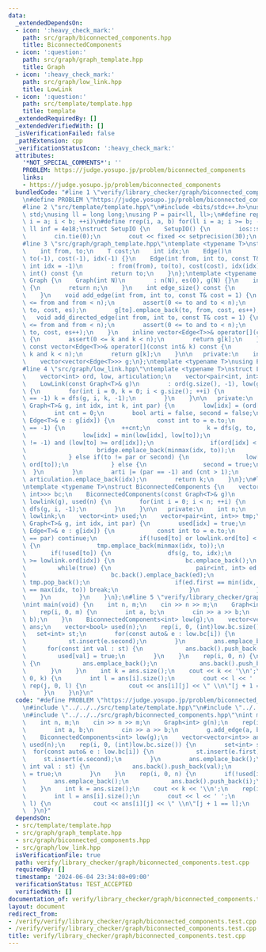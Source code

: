 ```yaml
---
data:
  _extendedDependsOn:
  - icon: ':heavy_check_mark:'
    path: src/graph/biconnected_components.hpp
    title: BiconnectedComponents
  - icon: ':question:'
    path: src/graph/graph_template.hpp
    title: Graph
  - icon: ':heavy_check_mark:'
    path: src/graph/low_link.hpp
    title: LowLink
  - icon: ':question:'
    path: src/template/template.hpp
    title: template
  _extendedRequiredBy: []
  _extendedVerifiedWith: []
  _isVerificationFailed: false
  _pathExtension: cpp
  _verificationStatusIcon: ':heavy_check_mark:'
  attributes:
    '*NOT_SPECIAL_COMMENTS*': ''
    PROBLEM: https://judge.yosupo.jp/problem/biconnected_components
    links:
    - https://judge.yosupo.jp/problem/biconnected_components
  bundledCode: "#line 1 \"verify/library_checker/graph/biconnected_components.test.cpp\"\
    \n#define PROBLEM \"https://judge.yosupo.jp/problem/biconnected_components\"\n\
    #line 2 \"src/template/template.hpp\"\n#include <bits/stdc++.h>\nusing namespace\
    \ std;\nusing ll = long long;\nusing P = pair<ll, ll>;\n#define rep(i, a, b) for(ll\
    \ i = a; i < b; ++i)\n#define rrep(i, a, b) for(ll i = a; i >= b; --i)\nconstexpr\
    \ ll inf = 4e18;\nstruct SetupIO {\n    SetupIO() {\n        ios::sync_with_stdio(0);\n\
    \        cin.tie(0);\n        cout << fixed << setprecision(30);\n    }\n} setup_io;\n\
    #line 3 \"src/graph/graph_template.hpp\"\ntemplate <typename T>\nstruct Edge {\n\
    \    int from, to;\n    T cost;\n    int idx;\n    Edge()\n        : from(-1),\
    \ to(-1), cost(-1), idx(-1) {}\n    Edge(int from, int to, const T& cost = 1,\
    \ int idx = -1)\n        : from(from), to(to), cost(cost), idx(idx) {}\n    operator\
    \ int() const {\n        return to;\n    }\n};\ntemplate <typename T>\nstruct\
    \ Graph {\n    Graph(int N)\n        : n(N), es(0), g(N) {}\n    int size() const\
    \ {\n        return n;\n    }\n    int edge_size() const {\n        return es;\n\
    \    }\n    void add_edge(int from, int to, const T& cost = 1) {\n        assert(0\
    \ <= from and from < n);\n        assert(0 <= to and to < n);\n        g[from].emplace_back(from,\
    \ to, cost, es);\n        g[to].emplace_back(to, from, cost, es++);\n    }\n \
    \   void add_directed_edge(int from, int to, const T& cost = 1) {\n        assert(0\
    \ <= from and from < n);\n        assert(0 <= to and to < n);\n        g[from].emplace_back(from,\
    \ to, cost, es++);\n    }\n    inline vector<Edge<T>>& operator[](const int& k)\
    \ {\n        assert(0 <= k and k < n);\n        return g[k];\n    }\n    inline\
    \ const vector<Edge<T>>& operator[](const int& k) const {\n        assert(0 <=\
    \ k and k < n);\n        return g[k];\n    }\n\n   private:\n    int n, es;\n\
    \    vector<vector<Edge<T>>> g;\n};\ntemplate <typename T>\nusing Edges = vector<Edge<T>>;\n\
    #line 4 \"src/graph/low_link.hpp\"\ntemplate <typename T>\nstruct LowLink {\n\
    \    vector<int> ord, low, articulation;\n    vector<pair<int, int>> bridge;\n\
    \    LowLink(const Graph<T>& g)\n        : ord(g.size(), -1), low(g.size(), -1)\
    \ {\n        for(int i = 0, k = 0; i < g.size(); ++i) {\n            if(ord[i]\
    \ == -1) k = dfs(g, i, k, -1);\n        }\n    }\n\n   private:\n    int dfs(const\
    \ Graph<T>& g, int idx, int k, int par) {\n        low[idx] = (ord[idx] = k++);\n\
    \        int cnt = 0;\n        bool arti = false, second = false;\n        for(const\
    \ Edge<T>& e : g[idx]) {\n            const int to = e.to;\n            if(ord[to]\
    \ == -1) {\n                ++cnt;\n                k = dfs(g, to, k, idx);\n\
    \                low[idx] = min(low[idx], low[to]);\n                arti |= (par\
    \ != -1) and (low[to] >= ord[idx]);\n                if(ord[idx] < low[to]) {\n\
    \                    bridge.emplace_back(minmax(idx, to));\n                }\n\
    \            } else if(to != par or second) {\n                low[idx] = min(low[idx],\
    \ ord[to]);\n            } else {\n                second = true;\n          \
    \  }\n        }\n        arti |= (par == -1) and (cnt > 1);\n        if(arti)\
    \ articulation.emplace_back(idx);\n        return k;\n    }\n};\n#line 5 \"src/graph/biconnected_components.hpp\"\
    \ntemplate <typename T>\nstruct BiconnectedComponents {\n    vector<vector<pair<int,\
    \ int>>> bc;\n    BiconnectedComponents(const Graph<T>& g)\n        : n(g.size()),\
    \ lowlink(g), used(n) {\n        for(int i = 0; i < n; ++i) {\n            if(!used[i])\
    \ dfs(g, i, -1);\n        }\n    }\n\n   private:\n    int n;\n    LowLink<T>\
    \ lowlink;\n    vector<int> used;\n    vector<pair<int, int>> tmp;\n    void dfs(const\
    \ Graph<T>& g, int idx, int par) {\n        used[idx] = true;\n        for(const\
    \ Edge<T>& e : g[idx]) {\n            const int to = e.to;\n            if(to\
    \ == par) continue;\n            if(!used[to] or lowlink.ord[to] < lowlink.ord[idx])\
    \ {\n                tmp.emplace_back(minmax(idx, to));\n            }\n     \
    \       if(!used[to]) {\n                dfs(g, to, idx);\n                if(lowlink.low[to]\
    \ >= lowlink.ord[idx]) {\n                    bc.emplace_back();\n           \
    \         while(true) {\n                        pair<int, int> ed = tmp.back();\n\
    \                        bc.back().emplace_back(ed);\n                       \
    \ tmp.pop_back();\n                        if(ed.first == min(idx, to) and ed.second\
    \ == max(idx, to)) break;\n                    }\n                }\n        \
    \    }\n        }\n    }\n};\n#line 5 \"verify/library_checker/graph/biconnected_components.test.cpp\"\
    \nint main(void) {\n    int n, m;\n    cin >> n >> m;\n    Graph<int> g(n);\n\
    \    rep(i, 0, m) {\n        int a, b;\n        cin >> a >> b;\n        g.add_edge(a,\
    \ b);\n    }\n    BiconnectedComponents<int> low(g);\n    vector<vector<int>>\
    \ ans;\n    vector<bool> used(n);\n    rep(i, 0, (int)low.bc.size()) {\n     \
    \   set<int> st;\n        for(const auto& e : low.bc[i]) {\n            st.insert(e.first);\n\
    \            st.insert(e.second);\n        }\n        ans.emplace_back();\n  \
    \      for(const int val : st) {\n            ans.back().push_back(val);\n   \
    \         used[val] = true;\n        }\n    }\n    rep(i, 0, n) {\n        if(!used[i])\
    \ {\n            ans.emplace_back();\n            ans.back().push_back(i);\n \
    \       }\n    }\n    int k = ans.size();\n    cout << k << '\\n';\n    rep(i,\
    \ 0, k) {\n        int l = ans[i].size();\n        cout << l << ' ';\n       \
    \ rep(j, 0, l) {\n            cout << ans[i][j] << \" \\n\"[j + 1 == l];\n   \
    \     }\n    }\n}\n"
  code: "#define PROBLEM \"https://judge.yosupo.jp/problem/biconnected_components\"\
    \n#include \"../../../src/template/template.hpp\"\n#include \"../../../src/graph/graph_template.hpp\"\
    \n#include \"../../../src/graph/biconnected_components.hpp\"\nint main(void) {\n\
    \    int n, m;\n    cin >> n >> m;\n    Graph<int> g(n);\n    rep(i, 0, m) {\n\
    \        int a, b;\n        cin >> a >> b;\n        g.add_edge(a, b);\n    }\n\
    \    BiconnectedComponents<int> low(g);\n    vector<vector<int>> ans;\n    vector<bool>\
    \ used(n);\n    rep(i, 0, (int)low.bc.size()) {\n        set<int> st;\n      \
    \  for(const auto& e : low.bc[i]) {\n            st.insert(e.first);\n       \
    \     st.insert(e.second);\n        }\n        ans.emplace_back();\n        for(const\
    \ int val : st) {\n            ans.back().push_back(val);\n            used[val]\
    \ = true;\n        }\n    }\n    rep(i, 0, n) {\n        if(!used[i]) {\n    \
    \        ans.emplace_back();\n            ans.back().push_back(i);\n        }\n\
    \    }\n    int k = ans.size();\n    cout << k << '\\n';\n    rep(i, 0, k) {\n\
    \        int l = ans[i].size();\n        cout << l << ' ';\n        rep(j, 0,\
    \ l) {\n            cout << ans[i][j] << \" \\n\"[j + 1 == l];\n        }\n  \
    \  }\n}"
  dependsOn:
  - src/template/template.hpp
  - src/graph/graph_template.hpp
  - src/graph/biconnected_components.hpp
  - src/graph/low_link.hpp
  isVerificationFile: true
  path: verify/library_checker/graph/biconnected_components.test.cpp
  requiredBy: []
  timestamp: '2024-06-04 23:34:08+09:00'
  verificationStatus: TEST_ACCEPTED
  verifiedWith: []
documentation_of: verify/library_checker/graph/biconnected_components.test.cpp
layout: document
redirect_from:
- /verify/verify/library_checker/graph/biconnected_components.test.cpp
- /verify/verify/library_checker/graph/biconnected_components.test.cpp.html
title: verify/library_checker/graph/biconnected_components.test.cpp
---
```

